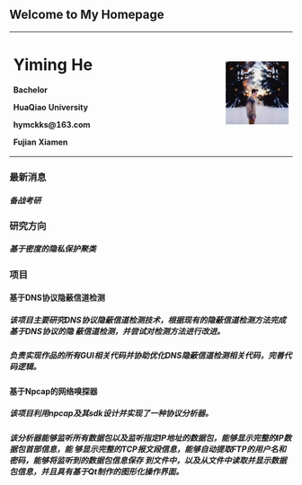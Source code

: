 ## Welcome to My Homepage
<table border="0">
  <tr>
    <td width="75%">
      <h1>Yiming He</h1>
      <p><b>Bachelor</b></p>
      <p><b>HuaQiao University</b></p>
      <p><b>hymckks@163.com</b></p>
      <p><b>Fujian Xiamen</b></p>
    </td>
    <td width="25%">
      <img src="/头像.jpg" width="100%">   
    </td>
  </tr>
</table>

### 最新消息
##### 备战考研

### 研究方向
##### 基于密度的隐私保护聚类

### 项目
#### 基于DNS协议隐蔽信道检测
##### 该项目主要研究DNS协议隐蔽信道检测技术，根据现有的隐蔽信道检测方法完成基于DNS协议的隐 蔽信道检测，并尝试对检测方法进行改进。 
##### 负责实现作品的所有GUI相关代码并协助优化DNS隐蔽信道检测相关代码，完善代码逻辑。

#### 基于Npcap的网络嗅探器
##### 该项目利用npcap及其sdk设计并实现了一种协议分析器。 
##### 该分析器能够监听所有数据包以及监听指定IP地址的数据包，能够显示完整的IP数据包首部信息，能 够显示完整的TCP报文段信息，能够自动提取FTP的用户名和密码，能够将监听到的数据包信息保存 到文件中，以及从文件中读取并显示数据包信息，并且具有基于Qt制作的图形化操作界面。

